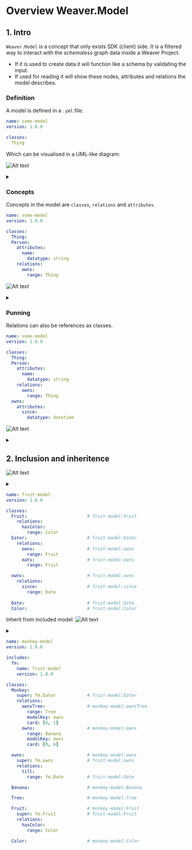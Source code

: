 # Overview Weaver.Model

## 1. Intro
`Weaver.Model` is a concept that only exists SDK (client) side. It is a filtered way to interact with the *schemaless* graph data inside a Weaver Project.
- If it is used to create data it will function like a schema by validating the input.
- If used for reading it will show these nodes, attributes and relations the model describes.

### Definition

A model is defined in a `.yml` file:
```yaml
name: some-model
version: 1.0.0

classes:
  Thing
```

Which can be visualised in a UML-like diagram:

![Alt text](https://g.gravizo.com/source/svg/diagram_1?https%3A%2F%2Fraw.githubusercontent.com%2Fweaverplatform%2Fweaver-sdk-js%2Fmodel-ideas%2Fmodels.md)
<details>
<summary></summary>
diagram_1
	digraph A {
    rankdir=LR;
    subgraph cluster_0 {
      label="some-model";
      rankdir=LR;
      node [shape = ellipse];
      Thing
    }
  }
diagram_1
</details>



### Concepts

Concepts in the model are `classes`, `relations` and `attributes`. 
```yaml
name: some-model
version: 1.0.0

classes:
  Thing:
  Person:
    attributes:
      name:
        datatype: string
    relations:
      owns:
        range: Thing
```

![Alt text](https://g.gravizo.com/source/svg/diagram_2?https%3A%2F%2Fraw.githubusercontent.com%2Fweaverplatform%2Fweaver-sdk-js%2Fmodel-ideas%2Fmodels.md)
<details>
<summary></summary>
diagram_2
digraph B {
  rankdir=LR;
  subgraph cluster_0 {
    label="some-model";
    rankdir=LR;
    node [shape = ellipse];
    Person
    Thing
    name [label="_string_"; shape = box]
    Person -> name [label=name; arrowtail=diamond; arrowhead=vee; dir=both];
    Person -> Thing [label=owns; arrowtail=diamond; arrowhead=vee; dir=both];
  }
}
diagram_2
</details>

### Punning

Relations can also be references as classes.
```yaml
name: some-model
version: 1.0.0

classes:
  Thing:
  Person:
    attributes:
      name:
        datatype: string
    relations:
      owns:
        range: Thing
  owns:
    attributes:
      since: 
        datatype: datetime
```

![Alt text](https://g.gravizo.com/source/svg/diagram_3?https%3A%2F%2Fraw.githubusercontent.com%2Fweaverplatform%2Fweaver-sdk-js%2Fmodel-ideas%2Fmodels.md)
<details>
<summary></summary>
diagram_3
digraph {
  rankdir=LR;
  subgraph cluster_0 {
    label="some-model";
    rankdir=LR;
    node [shape = ellipse];
    Person
    Thing
    name [label="_string_"; shape = box]
    since [label="_datetime_"; shape = box]
    owns [label="owns"; shape = diamond]
    Person -> name [label=name; arrowtail=diamond; arrowhead=vee; dir=both];
    Person -> owns [label=""; arrowtail=diamond; arrowhead=none; dir=both];
    owns -> Thing [label=""; arrowhead=vee];
    owns -> since [label=since; arrowtail=diamond; arrowhead=vee; dir=both];

    {rank=same owns name since}
    since -> owns  [style="invis"]


  }
}
diagram_3
</details>

## 2. Inclusion and inheritence
![Alt text](https://g.gravizo.com/source/svg/diagram_4?https%3A%2F%2Fraw.githubusercontent.com%2Fweaverplatform%2Fweaver-sdk-js%2Fmodel-ideas%2Fmodels.md)
<details>
<summary></summary>
diagram_4
digraph {
  rankdir=LR;
  subgraph cluster_0 {
    label="fruit-model";
    rankdir=LR;
    node [shape = diamond];
    eaterOwns [label="owns"];
    node [shape = box];
    Eater -> Fruit [label=eats; arrowtail=diamond; arrowhead=vee; dir=both];
    Fruit -> Color [label=hasColor; arrowtail=diamond; arrowhead=vee; dir=both];
    Eater -> eaterOwns [label=""; arrowtail=diamond; arrowhead=none; dir=both];
    eaterOwns -> Fruit [label=owns; arrowhead=vee];
    eaterOwns -> Date [label=since; arrowtail=diamond; arrowhead=vee; dir=both];
  }
}
diagram_4
</details>

```yaml
name: fruit-model
version: 1.0.0

classes:
  Fruit:                       # fruit-model:Fruit
    relations:
      hasColor:
        range: Color
  Eater:                       # fruit-model:Eater
    relations:
      owns:                    # fruit-model:owns
        range: Fruit 
      eats:                    # fruit-model:eats
        range: Fruit 

  owns:                        # fruit-model:owns
    relations:
      since:                   # fruit-model:since
        range: Date 
  
  Date:                        # fruit-model:Date
  Color:                       # fruit-model:Color
```


Inherit from included model:
![Alt text](https://g.gravizo.com/source/svg/diagram_5?https%3A%2F%2Fraw.githubusercontent.com%2Fweaverplatform%2Fweaver-sdk-js%2Fmodel-ideas%2Fmodels.md)
<details>
<summary></summary>
diagram_5
digraph {
  rankdir=LR;
  subgraph cluster_0 {
    label="fruit-model";
    eaterOwns [shape = diamond; label="owns"];
    node [shape = box];
    Eater; Fruit; Color; Fruit; Date
  }
  
  subgraph cluster_1 {
    label="monkey-model";
    node [shape = box];
    Monkey; Tree; Banana; monkeyOwns [shape = diamond; label="owns"];
  }

  Eater -> Monkey [abel=""; arrowtail=onormal; arrowhead=diamond; dir=both]
  Fruit -> Banana [label=""; arrowtail=onormal; arrowhead=diamond; dir=both; constraint=false]
  eaterOwns -> monkeyOwns [abel=""; arrowtail=onormal; arrowhead=diamond; dir=both]

  Monkey -> Tree [label="ownsTree"; arrowtail=diamond; arrowhead=vee; dir=both];

  Monkey -> monkeyOwns [label=""; arrowtail=diamond; arrowhead=none; dir=both];
  monkeyOwns -> Banana [label=""; arrowhead=vee];
  monkeyOwns -> Date [label=since; style=dotted; arrowtail=diamond; arrowhead=vee; dir=both; constraint=false];
  monkeyOwns -> Date [label=till; arrowtail=diamond; arrowhead=vee; dir=both; constraint=false];


  Eater -> Fruit [label=eats; arrowtail=diamond; arrowhead=vee; dir=both];
  Fruit -> Color [label=hasColor; arrowtail=diamond; arrowhead=vee; dir=both];
  Eater -> eaterOwns [label=""; arrowtail=diamond; arrowhead=none; dir=both];
  eaterOwns -> Fruit [label=owns; arrowhead=vee];
  eaterOwns -> Date [label=since; arrowtail=diamond; arrowhead=vee; dir=both];
}
diagram 5
</details>

```yaml
name: monkey-model
version: 1.0.0

includes:
  fm:
    name: fruit-model
    version: 1.0.0

classes:
  Monkey:
    super: fm.Eater            # fruit-model:Eater
    relations:
      ownsTree:                # monkey-model:ownsTree
        range: Tree
        modelKey: owns
        card: [0, 1]
      owns:                    # monkey-model:owns
        range: Banana
        modelKey: owns
        card: [0, n]

  owns:                        # monkey-model:owns
    super: fm.owns             # fruit-model:owns
    relations:
      till:
        range: fm.Date         # fruit-model:Date

  Banana:                      # monkey-model:Banana

  Tree:                        # monkey-model:Tree

  Fruit:                       # monkey-model:Fruit
    super: fm.Fruit            # fruit-model:Fruit
    relations:
      hasColor:
        range: Color

  Color:                       # monkey-model:Color

```
